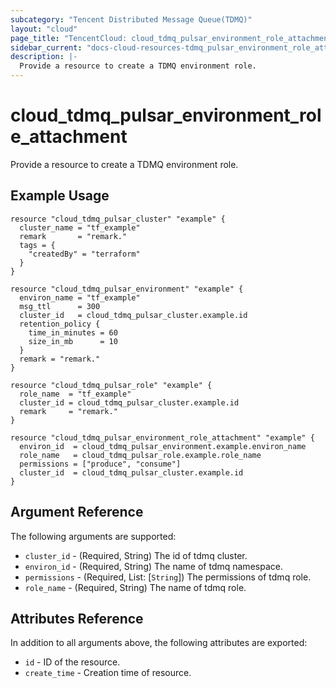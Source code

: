 ```yaml
---
subcategory: "Tencent Distributed Message Queue(TDMQ)"
layout: "cloud"
page_title: "TencentCloud: cloud_tdmq_pulsar_environment_role_attachment"
sidebar_current: "docs-cloud-resources-tdmq_pulsar_environment_role_attachment"
description: |-
  Provide a resource to create a TDMQ environment role.
---
```


# cloud_tdmq_pulsar_environment_role_attachment

Provide a resource to create a TDMQ environment role.

## Example Usage

```hcl
resource "cloud_tdmq_pulsar_cluster" "example" {
  cluster_name = "tf_example"
  remark       = "remark."
  tags = {
    "createdBy" = "terraform"
  }
}

resource "cloud_tdmq_pulsar_environment" "example" {
  environ_name = "tf_example"
  msg_ttl      = 300
  cluster_id   = cloud_tdmq_pulsar_cluster.example.id
  retention_policy {
    time_in_minutes = 60
    size_in_mb      = 10
  }
  remark = "remark."
}

resource "cloud_tdmq_pulsar_role" "example" {
  role_name  = "tf_example"
  cluster_id = cloud_tdmq_pulsar_cluster.example.id
  remark     = "remark."
}

resource "cloud_tdmq_pulsar_environment_role_attachment" "example" {
  environ_id  = cloud_tdmq_pulsar_environment.example.environ_name
  role_name   = cloud_tdmq_pulsar_role.example.role_name
  permissions = ["produce", "consume"]
  cluster_id  = cloud_tdmq_pulsar_cluster.example.id
}
```

## Argument Reference

The following arguments are supported:

* `cluster_id` - (Required, String) The id of tdmq cluster.
* `environ_id` - (Required, String) The name of tdmq namespace.
* `permissions` - (Required, List: [`String`]) The permissions of tdmq role.
* `role_name` - (Required, String) The name of tdmq role.

## Attributes Reference

In addition to all arguments above, the following attributes are exported:

* `id` - ID of the resource.
* `create_time` - Creation time of resource.


